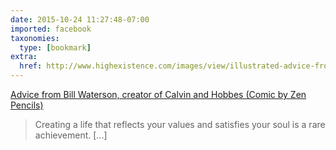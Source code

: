 ```yaml
---
date: 2015-10-24 11:27:48-07:00
imported: facebook
taxonomies:
  type: [bookmark]
extra:
  href: http://www.highexistence.com/images/view/illustrated-advice-from-bill-watterson-creator-of-calvin-and-hobbes/
---
```

[Advice from Bill Waterson, creator of Calvin and Hobbes (Comic by Zen Pencils)](http://www.highexistence.com/images/view/illustrated-advice-from-bill-watterson-creator-of-calvin-and-hobbes/)

> Creating a life that reflects your values and satisfies your soul is a rare achievement. [...]
